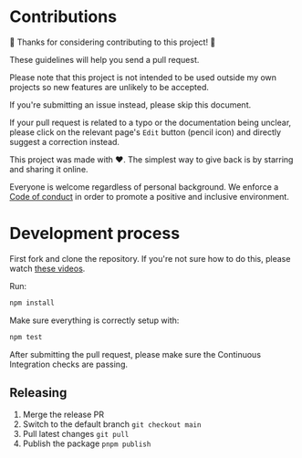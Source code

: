 # Contributions

🎉 Thanks for considering contributing to this project! 🎉

These guidelines will help you send a pull request.

Please note that this project is not intended to be used outside my own projects so new features are unlikely to be
accepted.

If you're submitting an issue instead, please skip this document.

If your pull request is related to a typo or the documentation being unclear, please click on the relevant page's `Edit`
button (pencil icon) and directly suggest a correction instead.

This project was made with ❤️. The simplest way to give back is by starring and sharing it online.

Everyone is welcome regardless of personal background. We enforce a [Code of conduct](CODE_OF_CONDUCT.md) in order to
promote a positive and inclusive environment.

# Development process

First fork and clone the repository. If you're not sure how to do this, please watch
[these videos](https://egghead.io/courses/how-to-contribute-to-an-open-source-project-on-github).

Run:

```bash
npm install
```

Make sure everything is correctly setup with:

```bash
npm test
```

After submitting the pull request, please make sure the Continuous Integration checks are passing.

## Releasing

1. Merge the release PR
2. Switch to the default branch `git checkout main`
3. Pull latest changes `git pull`
4. Publish the package `pnpm publish`
